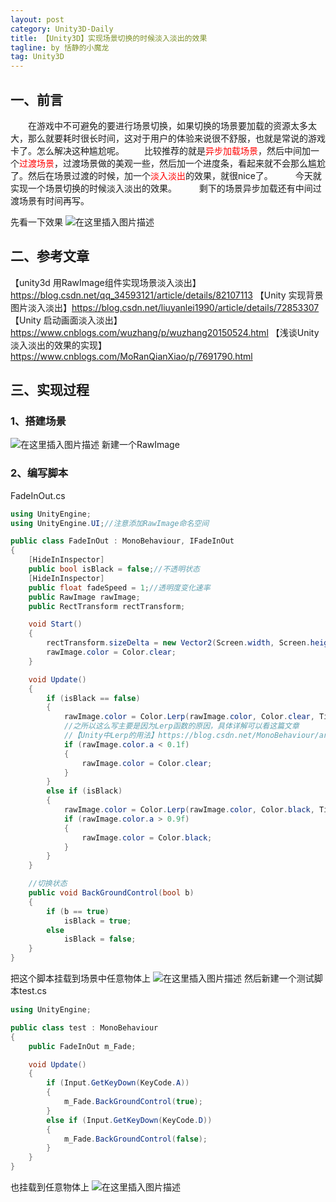 ```yaml
---
layout: post
category: Unity3D-Daily
title: 【Unity3D】实现场景切换的时候淡入淡出的效果
tagline: by 恬静的小魔龙
tag: Unity3D
---
```


## 一、前言

&emsp;&emsp;在游戏中不可避免的要进行场景切换，如果切换的场景要加载的资源太多太大，那么就要耗时很长时间，这对于用户的体验来说很不舒服，也就是常说的游戏卡了。怎么解决这种尴尬呢。
&emsp;&emsp;比较推荐的就是<font color="red">异步加载场景</font>，然后中间加一个<font color="red">过渡场景</font>，过渡场景做的美观一些，然后加一个进度条，看起来就不会那么尴尬了。然后在场景过渡的时候，加一个<font color="red">淡入淡出</font>的效果，就很nice了。
&emsp;&emsp; 今天就实现一个场景切换的时候淡入淡出的效果。
&emsp; &emsp;剩下的场景异步加载还有中间过渡场景有时间再写。

先看一下效果
![在这里插入图片描述](https://img-blog.csdnimg.cn/20190111172658469.gif)

## 二、参考文章
【unity3d 用RawImage组件实现场景淡入淡出】https://blog.csdn.net/qq_34593121/article/details/82107113
【Unity 实现背景图片淡入淡出】https://blog.csdn.net/liuyanlei1990/article/details/72853307
【Unity 启动画面淡入淡出】https://www.cnblogs.com/wuzhang/p/wuzhang20150524.html
【浅谈Unity淡入淡出的效果的实现】https://www.cnblogs.com/MoRanQianXiao/p/7691790.html

## 三、实现过程
### 1、搭建场景
![在这里插入图片描述](https://img-blog.csdnimg.cn/20190111172127159.png?x-oss-process=image/watermark,type_ZmFuZ3poZW5naGVpdGk,shadow_10,text_aHR0cHM6Ly9ibG9nLmNzZG4ubmV0L3E3NjQ0MjQ1Njc=,size_16,color_FFFFFF,t_70)
新建一个RawImage

### 2、编写脚本
FadeInOut.cs

```csharp
using UnityEngine;
using UnityEngine.UI;//注意添加RawImage命名空间

public class FadeInOut : MonoBehaviour, IFadeInOut
{
    [HideInInspector]
    public bool isBlack = false;//不透明状态
    [HideInInspector]
    public float fadeSpeed = 1;//透明度变化速率
    public RawImage rawImage;
    public RectTransform rectTransform;

    void Start()
    {
        rectTransform.sizeDelta = new Vector2(Screen.width, Screen.height);//使背景满屏
        rawImage.color = Color.clear;
    }

    void Update()
    {
        if (isBlack == false)
        {
            rawImage.color = Color.Lerp(rawImage.color, Color.clear, Time.deltaTime * fadeSpeed * 0.5f);//渐亮
            //之所以这么写主要是因为Lerp函数的原因，具体详解可以看这篇文章
            //【Unity中Lerp的用法】https://blog.csdn.net/MonoBehaviour/article/details/79085547
            if (rawImage.color.a < 0.1f)
            {
                rawImage.color = Color.clear;
            }
        }
        else if (isBlack)
        {
            rawImage.color = Color.Lerp(rawImage.color, Color.black, Time.deltaTime * fadeSpeed);//渐暗
            if (rawImage.color.a > 0.9f)
            {
                rawImage.color = Color.black;
            }
        }
    }

    //切换状态
    public void BackGroundControl(bool b)
    {
        if (b == true)
            isBlack = true;
        else
            isBlack = false;
    }
}
```
把这个脚本挂载到场景中任意物体上
![在这里插入图片描述](https://img-blog.csdnimg.cn/20190111172339431.png?x-oss-process=image/watermark,type_ZmFuZ3poZW5naGVpdGk,shadow_10,text_aHR0cHM6Ly9ibG9nLmNzZG4ubmV0L3E3NjQ0MjQ1Njc=,size_16,color_FFFFFF,t_70)
然后新建一个测试脚本test.cs

```csharp
using UnityEngine;

public class test : MonoBehaviour
{
    public FadeInOut m_Fade;

    void Update()
    {
        if (Input.GetKeyDown(KeyCode.A))
        {
            m_Fade.BackGroundControl(true);
        }
        else if (Input.GetKeyDown(KeyCode.D))
        {
            m_Fade.BackGroundControl(false);
        }
    }
}

```
也挂载到任意物体上
![在这里插入图片描述](https://img-blog.csdnimg.cn/20190111172454848.png?x-oss-process=image/watermark,type_ZmFuZ3poZW5naGVpdGk,shadow_10,text_aHR0cHM6Ly9ibG9nLmNzZG4ubmV0L3E3NjQ0MjQ1Njc=,size_16,color_FFFFFF,t_70)

